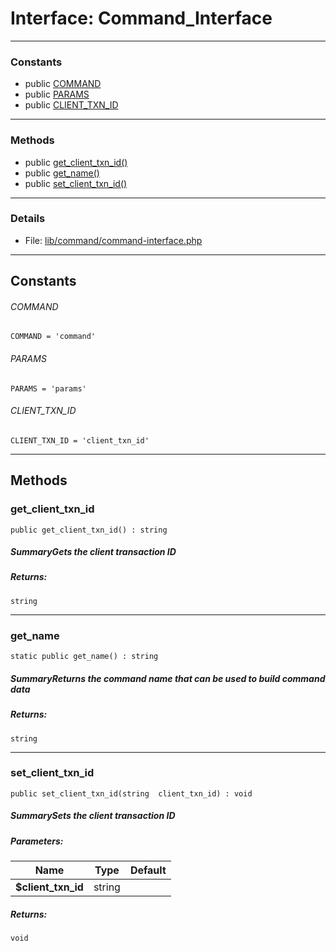 # Interface: Command_Interface

---

### Constants
* public [COMMAND](#constant_COMMAND)
* public [PARAMS](#constant_PARAMS)
* public [CLIENT_TXN_ID](#constant_CLIENT_TXN_ID)

---

### Methods

* public [get_client_txn_id()](#method_get_client_txn_id)
* public [get_name()](#method_get_name)
* public [set_client_txn_id()](#method_set_client_txn_id)

---

### Details

* File: [lib/command/command-interface.php](../../lib/command/command-interface.php)

---

## Constants
<a id="constant_COMMAND"></a>
###### COMMAND
```
COMMAND = 'command'
```


<a id="constant_PARAMS"></a>
###### PARAMS
```
PARAMS = 'params'
```


<a id="constant_CLIENT_TXN_ID"></a>
###### CLIENT_TXN_ID
```
CLIENT_TXN_ID = 'client_txn_id'
```



---

## Methods

<a id="method_get_client_txn_id"></a>
### get_client_txn_id

```
public get_client_txn_id() : string
```

##### SummaryGets the client transaction ID
##### Returns:

```
string
```

---

<a id="method_get_name"></a>
### get_name

```
static public get_name() : string
```

##### SummaryReturns the command name that can be used to build command data
##### Returns:

```
string
```

---

<a id="method_set_client_txn_id"></a>
### set_client_txn_id

```
public set_client_txn_id(string  client_txn_id) : void
```

##### SummarySets the client transaction ID
##### Parameters:

| Name | Type | Default |
|------|------|---------|
| **$client_txn_id** | string |  |

##### Returns:

```
void
```
